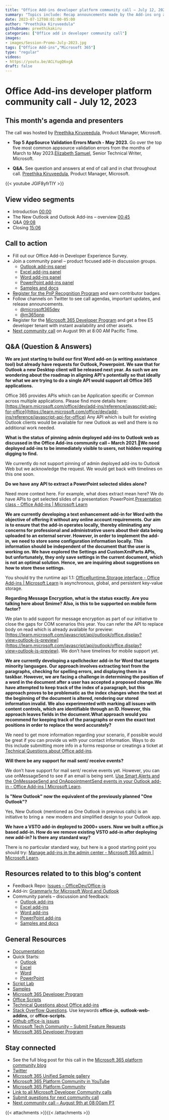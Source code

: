 ```yaml
---
title: "Office Add-ins developer platform community call – July 12, 2023"
summary: "Topics include: Recap announcements made by the Add-ins org at Microsoft Build 2023 presented by Juan Balmori Labra, Principal Product Manager at Microsoft. Call hosted by Preethika Kiruveedula, Product Manager at Microsoft. Recorded on July 12, 2023."
date: 2023-07-12T08:01:00-05:00
author: "Preethika Kiruveedula"
githubname: preethikakiru
categories: ["Office add in developer community call"]
images:
- images/Session-Promo-July-2023.jpg
tags: ["Office Add-ins","Microsoft 365"]
type: "regular"
videos:
- https://youtu.be/ACLYugQ6xgA
draft: false
---
```


# Office Add-ins developer platform community call - July 12, 2023

## This month's agenda and presenters

The call was hosted by [Preethika Kiruveedula](www.linkedin.com/in/preethika-kiruveedula-529b7a148), Product Manager, Microsoft.

* **Top 5 AppSource Validation Errors March - May 2023.** Go over the top five most common appsource validation errors from the months of March to May 2023.[Elizabeth Samuel](https://github.com/elizabethsamuel-msft), Senior Technical Writer, Microsoft.

* **Q&A.** See question and answers at end of call and in chat throughout call. [Preethika Kiruveedula](www.linkedin.com/in/preethika-kiruveedula-529b7a14), Product Manager, Microsoft.

{{< youtube JGlF8yfrTlY >}}

## View video segments

* Introduction [00:00](https://www.youtube.com/watch?v=JGlF8yfrTlY)
* The New Outlook and Outlook Add-ins – overview [00:45](https://youtu.be/JGlF8yfrTlY?t=45)
* Q&A [09:08](https://youtu.be/JGlF8yfrTlY?t=547)
* Closing [15:06](https://youtu.be/JGlF8yfrTlY?t=908)


## Call to action

* Fill out our Office Add-in Developer Experience Survey.
* Join a community panel – product focused add-in discussion groups.
    * [Outlook add-ins panel](https://ux.microsoft.com/Panel/OutlookAddinDeveloper)
    * [Excel add-ins panel](https://ux.microsoft.com/Panel/ExcelAddinDeveloper)
    * [Word add-ins panel](https://ux.microsoft.com/Panel/WordAddinDeveloper)
    * [PowerPoint add-ins panel](https://ux.microsoft.com/Panel/PowerPointAddinDeveloper)
    * [Samples and docs](https://ux.microsoft.com/Panel/OfficeAddinImproveSamplesDocs)
* [Register for the PnP Recognition Program](https://pnp.github.io/recognitionprogram/) and earn contributor badges.
* Follow channels on Twitter to see call agendas, important updates, and release announcements.
    * [@microsoft365dev](https://twitter.com/microsoft365dev)
    * [@m365pnp](https://twitter.com/m365pnp)
* Register for the [Microsoft 365 Developer Program](https://aka.ms/m365/devprogram) and get a free E5 developer tenant with instant availability and other assets.
* [Next community call](https://aka.ms/officeaddinscommunitycall) on August 9th at 8:00 AM Pacific Time.

## Q&A (Question & Answers)

**We are just starting to build our first Word add-on (a writing assistance tool) but already have requests for Outlook, Powerpoint. We saw that for Outlook a new Desktop client will be released next year. As such we are wondering about the roadmap in aligning API's potentially so that ideally for what we are trying to do a single API would support all Office 365 applications.**

Office 365 provides APIs which can be Application specific or Common across multiple applications. Please find more details here: [https://learn.microsoft.com/office/dev/add-ins/reference/javascript-api-for-office](https://learn.microsoft.com/office/dev/add-ins/reference/javascript-api-for-office) Any API which is built for existing Outlook clients would be available for new Outlook as well and there is no additional work needed.

**What is the status of pinning admin deployed add-ins to Outlook web as discussed in the Office Add-ins community call – March 2021.We need deployed add-ins to be immediately visible to users, not hidden requiring digging to find.**

We currently do not support pinning of admin deployed add-ins to Outlook Web but we acknowledge the request. We would get back with timelines on this one soon.

**Do we have any API to extract a PowerPoint selected slides alone?**

Need more context here. For example, what does extract mean here? We do have APIs to get selected slides of a presentation: PowerPoint.[Presentation class - Office Add-ins | Microsoft Learn](https://learn.microsoft.com/javascript/api/powerpoint/powerpoint.presentation?view=powerpoint-js-preview#powerpoint-powerpoint-presentation-getselectedslides-member(1))

**We are currently developing a text enhancement add-in for Word with the objective of offering it without any online account requirements. Our aim is to ensure that the add-in operates locally, thereby eliminating any concerns for professional and administrative users about their data being uploaded to an external server. However, in order to implement the add-in, we need to store some configuration information locally. This information should be independent of the document that the user is working on. We have explored the Settings and CustomXmlParts APIs, but unfortunately, they only save settings in the current document, which is not an optimal solution. Hence, we are inquiring about suggestions on how to store these settings.**

You should try the runtime api 1.1: [OfficeRuntime.Storage interface - Office Add-ins | Microsoft Learn](https://learn.microsoft.com/javascript/api/office-runtime/officeruntime.storage?view=word-js-preview) is asynchronous, global, and persistent key-value storage.

**Regarding Message Encryption, what is the status exactly. Are you talking here about Smime? Also, is this to be supported on mobile form factor?**

 We plan to add support for message encryption as part of our initiative to close the gaps for COM scenarios this year. You can refer the API to replace body on read which is already available for preview: [https://learn.microsoft.com/javascript/api/outlook/office.display?view=outlook-js-preview](https://learn.microsoft.com/javascript/api/outlook/office.display?view=outlook-js-preview). We don’t have timelines for mobile support yet.

**We are currently developing a spellchecker add-in for Word that targets minority languages. Our approach involves extracting text from the paragraphs, checking for spelling errors, and displaying them in a taskbar. However, we are facing a challenge in determining the position of a word in the document after a user has accepted a proposed change.We have attempted to keep track of the index of a paragraph, but this approach proves to be problematic as the index changes when the text at the beginning of the document is altered, rendering our stored information invalid. We also experimented with marking all issues with content controls, which are identifiable through an ID. However, this approach leaves fields in the document.What approach would you recommend for keeping track of the paragraphs or even the exact text positions in order to replace the word accurately?**

We need to get more information regarding your scenario, if possible would be great if you can provide us with your contact information. Ways to do this include submitting more info in a forms response or creatings a ticket at [Technical Questions about Office add-ins](https://aka.ms/office-addins-dev-questions).

**Will there be any support for mail sent/ receive events?**

We don’t have support for mail sent/ receive events yet. However, you can use onMessageSend to see if an email is being sent. [Use Smart Alerts and the OnMessageSend and OnAppointmentSend events in your Outlook add-in - Office Add-ins | Microsoft Learn](https://learn.microsoft.com/office/dev/add-ins/outlook/smart-alerts-onmessagesend-walkthrough?tabs=xmlmanifest).

**Is "New Outlook" now the equivalent of the previously planned "One Outlook"?**

Yes, New Outlook (mentioned as One Outlook in previous calls) is an initiative to bring a  new modern and simplified design to your Outlook app.

**We have a VSTO add-in deployed to 2000+ users. Now we built a office.js based add-in. How do we remove existing VSTO add-in after deploying new add-in? Is there any standard way?**

There is no particular standard way, but here is a good starting point you should try: [Manage add-ins in the admin center - Microsoft 365 admin | Microsoft Learn](https://learn.microsoft.com/microsoft-365/admin/manage/manage-addins-in-the-admin-center?view=o365-worldwide).

## Resources related to to this blog's content

* Feedback Repo: [Issues – OfficeDev/Office-js](https://github.com/OfficeDev/office-js/issues)
* Add-in: [Grammarly for Microsoft Word and Outlook](https://www.grammarly.com/office-addin)
* Community panels – discussion and feedback:
  * [Outlook add-ins](https://ux.microsoft.com/Panel/OutlookAddinDeveloper)
  * [Excel add-ins](https://ux.microsoft.com/Panel/ExcelAddinDeveloper)
  * [Word add-ins ](https://ux.microsoft.com/Panel/WordAddinDeveloper)
  * [PowerPoint add-ins](https://ux.microsoft.com/Panel/PowerPointAddinDeveloper)
  * [Samples and docs](https://ux.microsoft.com/Panel/OfficeAddinImproveSamplesDocs)

## General Resources

* [Documentation](https://aka.ms/office-add-ins-docs)
* Quick Starts:
  * [Outlook](https://learn.microsoft.com/office/dev/add-ins/quickstarts/outlook-quickstart)
  * [Excel](https://learn.microsoft.com/office/dev/add-ins/quickstarts/excel-quickstart-jquery)
  * [Word](https://learn.microsoft.com/office/dev/add-ins/quickstarts/word-quickstart)
  * [PowerPoint](https://learn.microsoft.com/office/dev/add-ins/quickstarts/powerpoint-quickstart)
* [Script Lab](https://aka.ms/getscriptlab)
* [Samples](https://aka.ms/officeaddinsamples)
* [Microsoft 365 Developer Program](https://aka.ms/M365devprogram)
* [Office Scripts](aka.ms/office-scripts-docs)
* [Technical Questions about Office add-ins](https://aka.ms/office-addins-dev-questions)
* [Stack Overflow Questions](https://stackoverflow.com). Use keywords **office-js**, **outlook-web-addins**, or **office-scripts**.
* [Github office-js issues](https://github.com/OfficeDev/office-js/issues)
* [Microsoft Tech Community – Submit Feature Requests](https://aka.ms/m365dev-suggestions)
* [Microsoft 365 Developer Program](https://aka.ms/M365devprogram)

## Stay connected

* See the full blog post for this call in the [Microsoft 365 platform community blog](https://aka.ms/m365pnp/blog)
* [Twitter](https://twitter.com/microsoft365dev)
* [Microsoft 365 Unified Sample gallery](https://aka.ms/community/samples)
* [Microsoft 365 Platform Community in YouTube](https://aka.ms/community/videos)
* [Microsoft 365 Platform Community](https://aka.ms/community/home)
* [Link to all Microsoft Developer Community calls](https://aka.ms/M365DevCalls)
* [Submit questions for next community call](https://aka.ms/officeaddinsform)
* [Next community call – August 9th at 08:00am PT](https://aka.ms/officeaddinscommunitycall)

{{< attachments >}}{{< /attachments >}}
